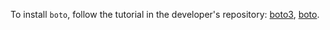 To install `boto`, follow the tutorial in the developer's repository: [boto3](https://github.com/boto/boto3/blob/develop/README.rst#quick-start), [boto](https://github.com/boto/boto#installation).